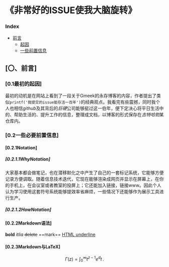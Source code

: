 # 《非常好的ISSUE使我大脑旋转》
### Index
- [前言](#〇前言)
    - [起因](#01最初的起因)
    - [一些前置信息](#02一些必要前置信息)

## [〇、前言]

### [0.1最初的起因]
最初的动机是在网站上看到了一段关于Gmeek的永存博客的内容，作者提出了类似`printf('我提交的issue能存活一百年')`的经典观点。我看完有些震撼，同时我个人也相信*github*及其背后的*巨硬*公司能够挺过这一伯年，便下定决心将平日生活中的、帮助生活的、提升工作的信息，整理成文档，以博客的形式保存在*吉特哈勃*某仓库内。

### [0.2一些必要前置信息]
#### [0.2.1Notation]
##### [0.2.1.1WhyNotation]
大家基本都会做笔记，也在潜移默化之中产生了自己的一套标记系统，它能够方便记录方便调取。随着信息技术迭代，它现在能够渲染成网页并显示在屏幕上，在你的手机上，在会议室或者教室的投屏上；它还能加入链接，链接www。因此个人认为学习使用这套符号系统能够提效率省麻烦，一些情况下还能够作为展示工具进行生产。
##### [0.2.1.2HowNotation]

#### [0.2.2Markdown语法]
**bold**
*itlia*
~~delete~~
==mark==
<u>HTML underline</u>

#### [0.2.3Markdown与LaTeX]
$$
\Gamma(z) = \int_0^\infty t^{z-1}e^dt\,.
$$

